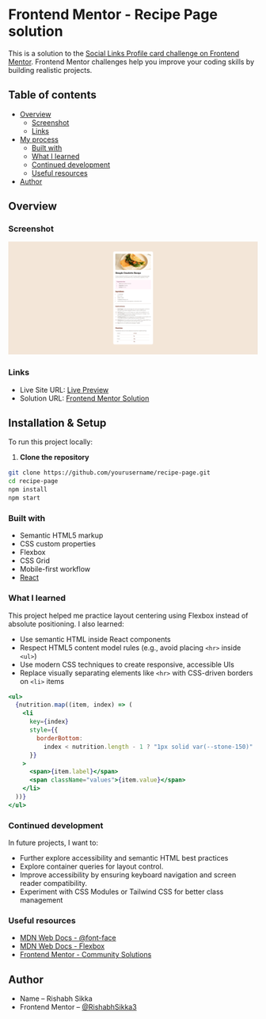 # Frontend Mentor - Recipe Page solution

This is a solution to the [Social Links Profile card challenge on Frontend Mentor](https://www.frontendmentor.io/solutions/responsive-recipe-page-using-css-flexbox-and-grid-nJzuNBNXN2). Frontend Mentor challenges help you improve your coding skills by building realistic projects.

## Table of contents

- [Overview](#overview)
  - [Screenshot](#screenshot)
  - [Links](#links)
- [My process](#my-process)
  - [Built with](#built-with)
  - [What I learned](#what-i-learned)
  - [Continued development](#continued-development)
  - [Useful resources](#useful-resources)
- [Author](#author)

## Overview

### Screenshot

![Screenshot of the Recipe Page](./screenshot.png)

### Links

- Live Site URL: [Live Preview](https://rishabhsikka3.github.io/recipe-page/)
- Solution URL: [Frontend Mentor Solution](https://www.frontendmentor.io/solutions/responsive-recipe-page-using-css-flexbox-and-grid-nJzuNBNXN2)

## Installation & Setup

To run this project locally:

1. **Clone the repository**

```bash
git clone https://github.com/yourusername/recipe-page.git
cd recipe-page
npm install
npm start
```

### Built with

- Semantic HTML5 markup
- CSS custom properties
- Flexbox
- CSS Grid
- Mobile-first workflow
- [React](https://reactjs.org/)

### What I learned

This project helped me practice layout centering using Flexbox instead of absolute positioning. I also learned:

- Use semantic HTML inside React components
- Respect HTML5 content model rules (e.g., avoid placing `<hr>` inside `<ul>`)
- Use modern CSS techniques to create responsive, accessible UIs
- Replace visually separating elements like `<hr>` with CSS-driven borders on `<li>` items

```jsx
<ul>
  {nutrition.map((item, index) => (
    <li
      key={index}
      style={{
        borderBottom:
          index < nutrition.length - 1 ? "1px solid var(--stone-150)" : "none",
      }}
    >
      <span>{item.label}</span>
      <span className="values">{item.value}</span>
    </li>
  ))}
</ul>
```

### Continued development

In future projects, I want to:

- Further explore accessibility and semantic HTML best practices
- Explore container queries for layout control.
- Improve accessibility by ensuring keyboard navigation and screen reader compatibility.
- Experiment with CSS Modules or Tailwind CSS for better class management

### Useful resources

- [MDN Web Docs - @font-face](https://developer.mozilla.org/en-US/docs/Web/CSS/@font-face)
- [MDN Web Docs - Flexbox](https://developer.mozilla.org/en-US/docs/Web/CSS/CSS_flexible_box_layout/Basic_Concepts_of_Flexbox)
- [Frontend Mentor - Community Solutions](https://www.frontendmentor.io/solutions)

## Author

- Name – Rishabh Sikka
- Frontend Mentor – [@RishabhSikka3](https://www.frontendmentor.io/profile/RishabhSikka3)
